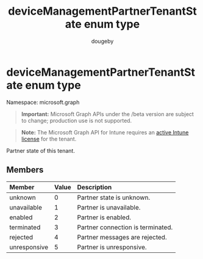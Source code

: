 ﻿---
title: "deviceManagementPartnerTenantState enum type"
description: "Partner state of this tenant."
author: "dougeby"
localization_priority: Normal
ms.prod: "intune"
doc_type: enumPageType
---

# deviceManagementPartnerTenantState enum type

Namespace: microsoft.graph

> **Important:** Microsoft Graph APIs under the /beta version are subject to change; production use is not supported.

> **Note:** The Microsoft Graph API for Intune requires an [active Intune license](https://go.microsoft.com/fwlink/?linkid=839381) for the tenant.

Partner state of this tenant.

## Members

| Member       | Value | Description                       |
| :----------- | :---- | :-------------------------------- |
| unknown      | 0     | Partner state is unknown.         |
| unavailable  | 1     | Partner is unavailable.           |
| enabled      | 2     | Partner is enabled.               |
| terminated   | 3     | Partner connection is terminated. |
| rejected     | 4     | Partner messages are rejected.    |
| unresponsive | 5     | Partner is unresponsive.          |
